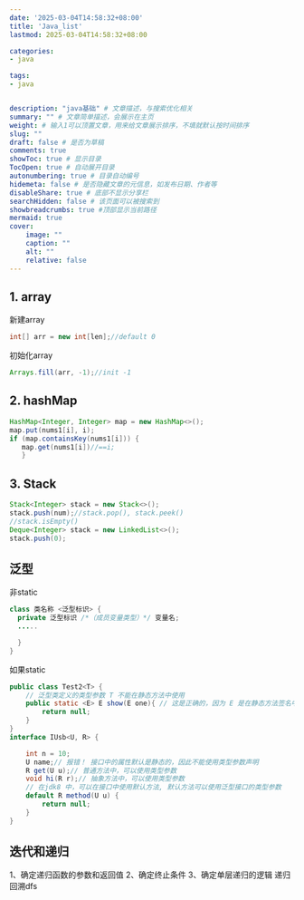 ```yaml
---
date: '2025-03-04T14:58:32+08:00'
title: 'Java_list'
lastmod: 2025-03-04T14:58:32+08:00

categories:
- java

tags:
- java


description: "java基础" # 文章描述，与搜索优化相关
summary: "" # 文章简单描述，会展示在主页
weight: # 输入1可以顶置文章，用来给文章展示排序，不填就默认按时间排序
slug: ""
draft: false # 是否为草稿
comments: true
showToc: true # 显示目录
TocOpen: true # 自动展开目录
autonumbering: true # 目录自动编号
hidemeta: false # 是否隐藏文章的元信息，如发布日期、作者等
disableShare: true # 底部不显示分享栏
searchHidden: false # 该页面可以被搜索到
showbreadcrumbs: true #顶部显示当前路径
mermaid: true
cover:
    image: ""
    caption: ""
    alt: ""
    relative: false
---
```

## 1.  array
新建array 
```java
int[] arr = new int[len];//default 0
```
初始化array 
```java
Arrays.fill(arr, -1);//init -1
```
## 2.  hashMap
```java
HashMap<Integer, Integer> map = new HashMap<>();
map.put(nums1[i], i);
if (map.containsKey(nums1[i])) {
   map.get(nums1[i])//==i; 
   }
```
## 3.  Stack
```java
Stack<Integer> stack = new Stack<>();
stack.push(num);//stack.pop(), stack.peek()
//stack.isEmpty()
Deque<Integer> stack = new LinkedList<>();
stack.push(0);
```
## 泛型
非static
```java
class 类名称 <泛型标识> {
  private 泛型标识 /*（成员变量类型）*/ 变量名; 
  .....

  }
}
```
如果static
```java
public class Test2<T> {   
	// 泛型类定义的类型参数 T 不能在静态方法中使用  
    public static <E> E show(E one){ // 这是正确的，因为 E 是在静态方法签名中新定义的类型参数    
        return null;    
    }    
}  
interface IUsb<U, R> {

    int n = 10;
    U name;// 报错！ 接口中的属性默认是静态的，因此不能使用类型参数声明
    R get(U u);// 普通方法中，可以使用类型参数
    void hi(R r);// 抽象方法中，可以使用类型参数
    // 在jdk8 中，可以在接口中使用默认方法, 默认方法可以使用泛型接口的类型参数
    default R method(U u) {
        return null;
    }
}

```
## 迭代和递归
1、确定递归函数的参数和返回值
2、确定终止条件
3、确定单层递归的逻辑
递归回溯dfs






















